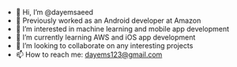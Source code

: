 - 👋 Hi, I’m @dayemsaeed
- 📱 Previously worked as an Android developer at Amazon
- 👀 I’m interested in machine learning and mobile app development
- 🌱 I’m currently learning AWS and iOS app development
- 💞️ I’m looking to collaborate on any interesting projects
- 📫 How to reach me: dayems123@gmail.com

<!---
dayemsaeed/dayemsaeed is a ✨ special ✨ repository because its `README.md` (this file) appears on your GitHub profile.
You can click the Preview link to take a look at your changes.
--->
